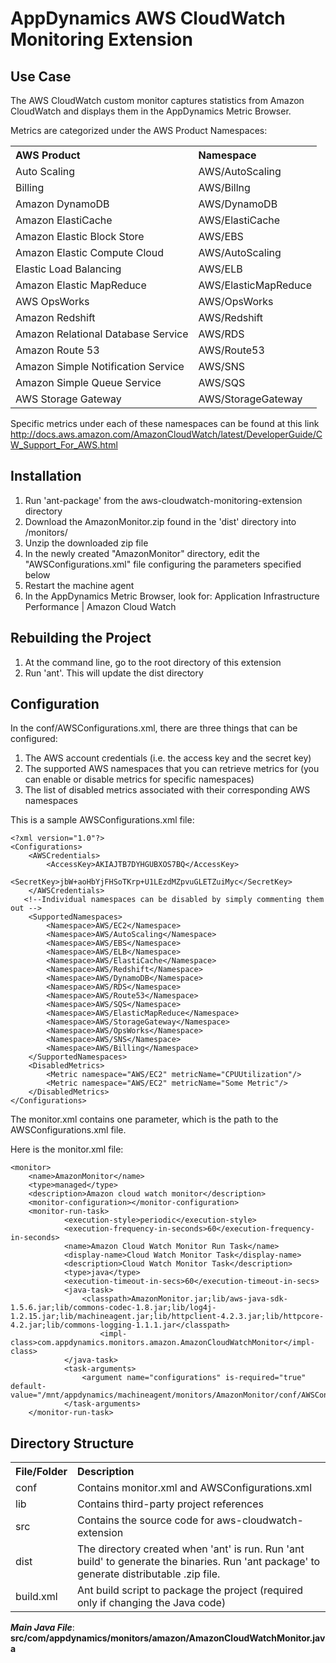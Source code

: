 AppDynamics AWS CloudWatch Monitoring Extension
===============================================

Use Case
-------- 

The AWS CloudWatch custom monitor captures statistics from Amazon CloudWatch and displays them in the AppDynamics Metric Browser.

Metrics are categorized under the AWS Product Namespaces:

 <table>
  <tr>
    <th align="left">AWS Product</th>
    <th align="left">Namespace</th>
  </tr>
  <tr>
    <td> Auto Scaling </td>
    <td> AWS/AutoScaling</td>
  </tr>
  <tr>
    <td> Billing </td>
    <td> AWS/Billng</td>
  </tr>
  <tr>
    <td> Amazon DynamoDB </td>
    <td> AWS/DynamoDB</td>
  </tr>
  <tr>
    <td> Amazon ElastiCache </td>
    <td> AWS/ElastiCache</td>
  </tr>
  <tr>
    <td> Amazon Elastic Block Store </td>
    <td> AWS/EBS</td>
  </tr>
  <tr>
    <td> Amazon Elastic Compute Cloud </td>
    <td> AWS/AutoScaling</td>
  </tr>
  <tr>
    <td> Elastic Load Balancing </td>
    <td> AWS/ELB</td>
  </tr>
  <tr>
    <td> Amazon Elastic MapReduce </td>
    <td> AWS/ElasticMapReduce</td>
  </tr>
  <tr>
    <td> AWS OpsWorks </td>
    <td> AWS/OpsWorks</td>
  </tr>
  <tr>
    <td> Amazon Redshift </td>
    <td> AWS/Redshift</td>
  </tr>
  <tr>
    <td> Amazon Relational Database Service </td>
    <td> AWS/RDS</td>
  </tr>
  <tr>
    <td> Amazon Route 53 </td>
    <td> AWS/Route53</td>
  </tr>
  <tr>
    <td> Amazon Simple Notification Service </td>
    <td> AWS/SNS</td>
  </tr>
  <tr>
    <td> Amazon Simple Queue Service </td>
    <td> AWS/SQS</td>
  </tr>
  <tr>
    <td> AWS Storage Gateway </td>
    <td> AWS/StorageGateway</td>
  </tr>
</table>

Specific metrics under each of these namespaces can be found at this link http://docs.aws.amazon.com/AmazonCloudWatch/latest/DeveloperGuide/CW_Support_For_AWS.html

Installation
------------

 1. Run 'ant-package' from the aws-cloudwatch-monitoring-extension directory
 2. Download the AmazonMonitor.zip found in the 'dist' directory into <machineagent install dir>/monitors/
 3. Unzip the downloaded zip file
 4. In the newly created "AmazonMonitor" directory, edit the "AWSConfigurations.xml" file configuring the parameters specified below 
 5. Restart the machine agent
 6. In the AppDynamics Metric Browser, look for: Application Infrastructure Performance | Amazon Cloud Watch


Rebuilding the Project
----------------------

 1. At the command line, go to the root directory of this extension
 2. Run 'ant'. This will update the dist directory

Configuration
-------------

In the conf/AWSConfigurations.xml, there are three things that can be configured:

 1) The AWS account credentials (i.e. the access key and the secret key)
 2) The supported AWS namespaces that you can retrieve metrics for (you can enable or disable metrics for specific namespaces)
 3) The list of disabled metrics associated with their corresponding AWS namespaces
 
This is a sample AWSConfigurations.xml file: 

    <?xml version="1.0"?>
    <Configurations>
        <AWSCredentials>
            <AccessKey>AKIAJTB7DYHGUBXOS7BQ</AccessKey>
            <SecretKey>jbW+aoHbYjFHSoTKrp+U1LEzdMZpvuGLETZuiMyc</SecretKey>
        </AWSCredentials>
       <!--Individual namespaces can be disabled by simply commenting them out -->
        <SupportedNamespaces>
            <Namespace>AWS/EC2</Namespace>
            <Namespace>AWS/AutoScaling</Namespace>
            <Namespace>AWS/EBS</Namespace>
            <Namespace>AWS/ELB</Namespace>
            <Namespace>AWS/ElastiCache</Namespace>
            <Namespace>AWS/Redshift</Namespace>
            <Namespace>AWS/DynamoDB</Namespace>
            <Namespace>AWS/RDS</Namespace>
            <Namespace>AWS/Route53</Namespace>
            <Namespace>AWS/SQS</Namespace>
            <Namespace>AWS/ElasticMapReduce</Namespace>
            <Namespace>AWS/StorageGateway</Namespace>
            <Namespace>AWS/OpsWorks</Namespace>
            <Namespace>AWS/SNS</Namespace>
            <Namespace>AWS/Billing</Namespace>
        </SupportedNamespaces>
        <DisabledMetrics>
            <Metric namespace="AWS/EC2" metricName="CPUUtilization"/>
            <Metric namespace="AWS/EC2" metricName="Some Metric"/>
        </DisabledMetrics>
    </Configurations> 
    
The monitor.xml contains one parameter, which is the path to the AWSConfigurations.xml file.

Here is the monitor.xml file:

    <monitor>
        <name>AmazonMonitor</name>
        <type>managed</type>
        <description>Amazon cloud watch monitor</description>
        <monitor-configuration></monitor-configuration>
        <monitor-run-task>
                <execution-style>periodic</execution-style>
                <execution-frequency-in-seconds>60</execution-frequency-in-seconds>
                <name>Amazon Cloud Watch Monitor Run Task</name>
                <display-name>Cloud Watch Monitor Task</display-name>
                <description>Cloud Watch Monitor Task</description>
                <type>java</type>
                <execution-timeout-in-secs>60</execution-timeout-in-secs>
                <java-task>
                    <classpath>AmazonMonitor.jar;lib/aws-java-sdk-1.5.6.jar;lib/commons-codec-1.8.jar;lib/log4j-1.2.15.jar;lib/machineagent.jar;lib/httpclient-4.2.3.jar;lib/httpcore-4.2.jar;lib/commons-logging-1.1.1.jar</classpath>
                        <impl-class>com.appdynamics.monitors.amazon.AmazonCloudWatchMonitor</impl-class>
                </java-task>
                <task-arguments>
                    <argument name="configurations" is-required="true" default-value="/mnt/appdynamics/machineagent/monitors/AmazonMonitor/conf/AWSConfigurations.xml"/>
                </task-arguments>
        </monitor-run-task>
</monitor>
 
Directory Structure
-------------------

<table>
  <tr>
    <th align="left">File/Folder</th>
    <th align="left">Description</th>
  </tr>
  <tr>
    <td> conf </td>
    <td> Contains monitor.xml and AWSConfigurations.xml</td>
  </tr>
  <tr>
    <td> lib </td>
    <td> Contains third-party project references</td>
  </tr>
  <tr>
    <td> src</td>
    <td> Contains the source code for aws-cloudwatch-extension</td>
  </tr>
  <tr>
    <td> dist </td>
    <td> The directory created when 'ant' is run. Run 'ant build' to generate the binaries. Run 'ant package' to generate distributable .zip file.</td>
  </tr>
  <tr>
    <td> build.xml </td>
    <td> Ant build script to package the project (required only if changing the Java code)</td>
  </tr>
</table>  

***Main Java File***: **src/com/appdynamics/monitors/amazon/AmazonCloudWatchMonitor.java** 
